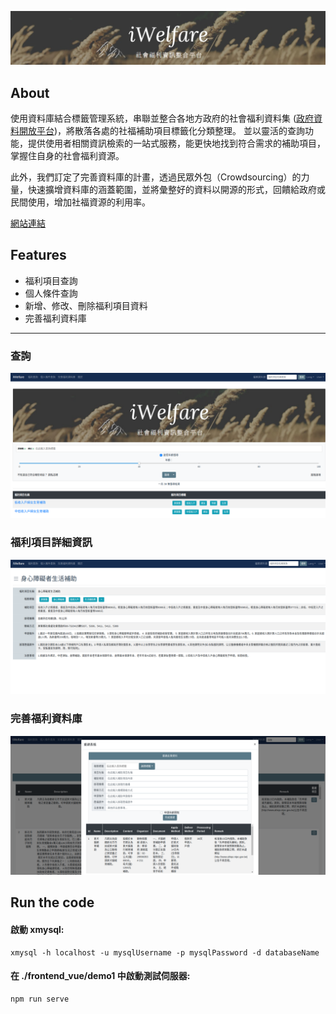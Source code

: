 ![](https://github.com/james5418/iWelfare/blob/main/frontend_vue/demo1/public/logo.png)

## About

使用資料庫結合標籤管理系統，串聯並整合各地方政府的社會福利資料集 ([政府資料開放平台](https://data.gov.tw/))，將散落各處的社福補助項目標籤化分類整理。
並以靈活的查詢功能，提供使用者相關資訊檢索的一站式服務，能更快地找到符合需求的補助項目，掌握住自身的社會福利資源。  

此外，我們訂定了完善資料庫的計畫，透過民眾外包（Crowdsourcing）的力量，快速擴增資料庫的涵蓋範圍，並將彙整好的資料以開源的形式，回饋給政府或民間使用，增加社福資源的利用率。

[網站連結](https://www.lrnctu.tw/)



## Features
* 福利項目查詢
* 個人條件查詢
* 新增、修改、刪除福利項目資料
* 完善福利資料庫
---

### 查詢
![](https://github.com/james5418/iWelfare/blob/main/frontend_vue/demo1/public/picture1.png)

### 福利項目詳細資訊
![](https://github.com/james5418/iWelfare/blob/main/frontend_vue/demo1/public/picture2.png)

### 完善福利資料庫
![](https://github.com/james5418/iWelfare/blob/main/frontend_vue/demo1/public/picture3.png)


## Run the code
#### 啟動 xmysql:
```
xmysql -h localhost -u mysqlUsername -p mysqlPassword -d databaseName
```

#### 在 ./frontend_vue/demo1 中啟動測試伺服器:
```
npm run serve
```
